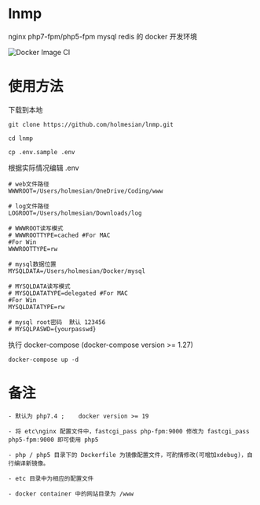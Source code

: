 # lnmp

nginx  php7-fpm/php5-fpm  mysql  redis 的 docker 开发环境

![Docker Image CI](https://github.com/holmesian/lnmp/workflows/Docker%20Image%20CI/badge.svg?branch=master)


# 使用方法

下载到本地

    git clone https://github.com/holmesian/lnmp.git

    cd lnmp

    cp .env.sample .env

根据实际情况编辑 .env

    # web文件路径
    WWWROOT=/Users/holmesian/OneDrive/Coding/www

    # log文件路径
    LOGROOT=/Users/holmesian/Downloads/log

    # WWWROOT读写模式
    # WWWROOTTYPE=cached #For MAC
    #For Win
    WWWROOTTYPE=rw  

    # mysql数据位置
    MYSQLDATA=/Users/holmesian/Docker/mysql

    # MYSQLDATA读写模式
    # MYSQLDATATYPE=delegated #For MAC
    #For Win
    MYSQLDATATYPE=rw  

    # mysql root密码  默认 123456
    # MYSQLPASWD={yourpasswd}



执行 docker-compose  (docker-compose version >= 1.27)

    docker-compose up -d
    


# 备注

    - 默认为 php7.4 ;    docker version >= 19
    
    - 将 etc\nginx 配置文件中，fastcgi_pass php-fpm:9000 修改为 fastcgi_pass php5-fpm:9000 即可使用 php5
    
    - php / php5 目录下的 Dockerfile 为镜像配置文件，可酌情修改(可增加xdebug)，自行编译新镜像。
    
    - etc 目录中为相应的配置文件 
    
    - docker container 中的网站目录为 /www 

